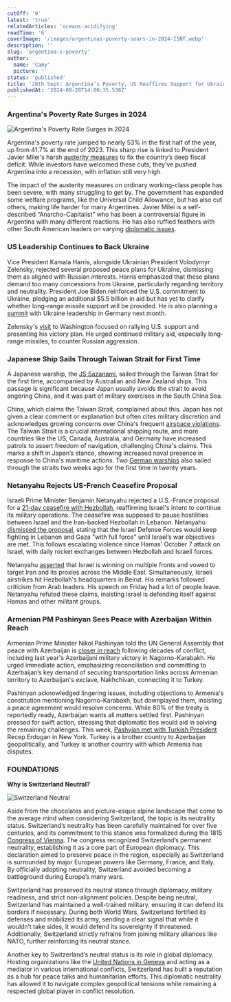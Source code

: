 ```yaml
---
cutOff: '9'
latest: 'true'
relatedArticles: 'oceans-acidifying'
readTime: '6'
coverImage: '/images/argentinas-poverty-soars-in-2024-I5NT.webp'
description: ''
slug: 'argentina-s-poverty'
author:
  name: 'Camy'
  picture: ''
status: 'published'
title: '28th Sept: Argentina’s Poverty, US Reaffirms Support for Ukraine, Japan’s Naval Shift'
publishedAt: '2024-09-28T14:00:35.538Z'
---
```


### Argentina's Poverty Rate Surges in 2024

![Argentina's Poverty Rate Surges in 2024](/images/argentinas-poverty-soars-in-2024-Y3MT.webp)

Argentina's poverty rate jumped to nearly 53% in the first half of the year, up from 41.7% at the end of 2023. This sharp rise is linked to President Javier Milei's harsh [austerity measures](https://www.theguardian.com/world/article/2024/jun/13/argentina-violence-protests-president-milei-buenos-aires-austerity-economy-measures) to fix the country’s deep fiscal deficit. While investors have welcomed these cuts, they’ve pushed Argentina into a recession, with inflation still very high.

The impact of the austerity measures on ordinary working-class people has been severe, with many struggling to get by. The government has expanded some welfare programs, like the Universal Child Allowance, but has also cut others, making life harder for many Argentines. Javier Milei is a self-described “Anarcho-Capitalist” who has been a controversial figure in Argentina with many different reactions. He has also ruffled feathers with other South American leaders on varying [diplomatic issues](https://www.theguardian.com/world/article/2024/jul/02/javier-milei-argentina-brazil-bolivia).

### US Leadership Continues to Back Ukraine

Vice President Kamala Harris, alongside Ukrainian President Volodymyr Zelensky, rejected several proposed peace plans for Ukraine, dismissing them as aligned with Russian interests. Harris emphasized that these plans demand too many concessions from Ukraine, particularly regarding territory and neutrality. President Joe Biden reinforced the U.S. commitment to Ukraine, pledging an additional $5.5 billion in aid but has yet to clarify whether long-range missile support will be provided. He is also planning a [summit](https://www.dw.com/en/ukraine-biden-calls-germany-meeting-of-kyiv-allies/a-70331606) with Ukraine leadership in Germany next month.

Zelensky's [visit](https://www.bbc.com/news/articles/c5y30244467o) to Washington focused on rallying U.S. support and presenting his victory plan. He urged continued military aid, especially long-range missiles, to counter Russian aggression.

### Japanese Ship Sails Through Taiwan Strait for First Time

A Japanese warship, the [JS Sazanami](https://www.bbc.com/news/articles/cm28yd04xxno), sailed through the Taiwan Strait for the first time, accompanied by Australian and New Zealand ships. This passage is significant because Japan usually avoids the strait to avoid angering China, and it was part of military exercises in the South China Sea.

China, which claims the Taiwan Strait, complained about this. Japan has not given a clear comment or explanation but often cites military discretion and acknowledges growing concerns over China's frequent [airspace violations](https://www.bbc.com/news/articles/cr40dpz1rkwo). The Taiwan Strait is a crucial international shipping route, and more countries like the US, Canada, Australia, and Germany have increased patrols to assert freedom of navigation, challenging China's claims. This marks a shift in Japan’s stance, showing increased naval presence in response to China's maritime actions. Two [German warships](https://apnews.com/article/germany-china-taiwan-strait-warship-0bc53be4d6dc363c5ef21eedfc721206) also sailed through the straits two weeks ago for the first time in twenty years.

### Netanyahu Rejects US-French Ceasefire Proposal

Israeli Prime Minister Benjamin Netanyahu rejected a U.S.-France proposal for a [21-day ceasefire with Hezbollah](https://www.presidentialsummary.com/archives/oceans-acidifying), reaffirming Israel's intent to continue its military operations. The ceasefire was supposed to pause hostilities between Israel and the Iran-backed Hezbollah in Lebanon. Netanyahu [dismissed the proposal](https://x.com/netanyahu/status/1839227205022257224), stating that the Israel Defense Forces would keep fighting in Lebanon and Gaza "with full force" until Israel’s war objectives are met. This follows escalating violence since Hamas' October 7 attack on Israel, with daily rocket exchanges between Hezbollah and Israeli forces.

Netanyahu [asserted](https://www.npr.org/2024/09/27/nx-s1-5131429/israel-netanyahu-un-speech-lebanon-gaza-iran) that Israel is winning on multiple fronts and vowed to target Iran and its proxies across the Middle East. Simultaneously, Israeli airstrikes hit Hezbollah's headquarters in Beirut. His remarks followed criticism from Arab leaders. His speech on Friday had a lot of people leave. Netanyahu refuted these claims, insisting Israel is defending itself against Hamas and other militant groups.

### Armenian PM Pashinyan Sees Peace with Azerbaijan Within Reach

Armenian Prime Minister Nikol Pashinyan told the UN General Assembly that peace with Azerbaijan is [closer in reach](https://www.france24.com/en/asia-pacific/20240927-peace-with-azerbaijan-within-reach-says-armenian-pm) following decades of conflict, including last year's Azerbaijani military victory in Nagorno-Karabakh. He urged immediate action, emphasizing reconciliation and committing to Azerbaijan’s key demand of securing transportation links across Armenian territory to Azerbaijan's exclave, Nakhchivan, connecting it to Turkey.

Pashinyan acknowledged lingering issues, including objections to Armenia's constitution mentioning Nagorno-Karabakh, but downplayed them, insisting a peace agreement would resolve concerns. While 80% of the treaty is reportedly ready, Azerbaijan wants all matters settled first. Pashinyan pressed for swift action, stressing that diplomatic ties would aid in solving the remaining challenges. This week, [Pashyian met with Turkish President](https://armenpress.am/en/article/1200664) Recep Erdogan in New York. Turkey is a brother country to Azerbaijan geopolitically, and Turkey is another country with which Armenia has disputes.

### FOUNDATIONS

**Why is Switzerland Neutral?**

![Switzerland Neutral](/images/how-did-switzerland-manage-their-neutrality-in-europe--k2Nj.webp)

Aside from the chocolates and picture-esque alpine landscape that come to the average mind when considering Switzerland, the topic is its neutrality status. Switzerland’s neutrality has been carefully maintained for over five centuries, and its commitment to this stance was formalized during the 1815 [Congress of Vienna](https://www.britannica.com/event/Congress-of-Vienna). The congress recognized Switzerland’s permanent neutrality, establishing it as a core part of European diplomacy. This declaration aimed to preserve peace in the region, especially as Switzerland is surrounded by major European powers like Germany, France, and Italy. By officially adopting neutrality, Switzerland avoided becoming a battleground during Europe’s many wars​.

Switzerland has preserved its neutral stance through diplomacy, military readiness, and strict non-alignment policies. Despite being neutral, Switzerland has maintained a well-trained military, ensuring it can defend its borders if necessary. During both World Wars, Switzerland fortified its defenses and mobilized its army, sending a clear signal that while it wouldn’t take sides, it would defend its sovereignty if threatened. Additionally, Switzerland strictly refrains from joining military alliances like NATO, further reinforcing its neutral stance​.

Another key to Switzerland’s neutral status is its role in global diplomacy. Hosting organizations like the [United Nations in Geneva](https://www.ungeneva.org/en/about/who-we-are) and acting as a mediator in various international conflicts, Switzerland has built a reputation as a hub for peace talks and humanitarian efforts. This diplomatic neutrality has allowed it to navigate complex geopolitical tensions while remaining a respected global player in conflict resolution.